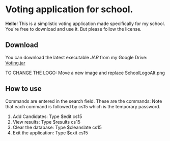 Voting application for school.
===================
**Hello**! This is a simplistic voting application made specifically for my school. You're free to download and use it. But please follow the license.

Download
-------------

You can download the latest executable *JAR* from my Google Drive:
[Voting.jar](https://drive.google.com/open?id=0B7odY-IMnoBoSGhMaml6NXFzdzg)

TO CHANGE THE LOGO: Move a new image and replace SchoolLogoAlt.png

How to use
-------------
Commands are entered in the search field. These are the commands:
Note that each command is followed by cs15 which is the temporary password.
1. Add Candidates: Type $edit cs15
2. View results: Type $results cs15
3. Clear the database: Type $cleanslate cs15
4. Exit the application: Type $exit cs15
